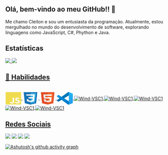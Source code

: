 ## **Olá, bem-vindo ao meu GitHub!! 👋**

Me chamo Cleiton e sou um entusiasta da programação. Atualmente, estou mergulhado no mundo do desenvolvimento de software, explorando linguagens como JavaScript, C#, Phython e Java.

## **Estatísticas**

<div align="">
  <a href="https://github.com/cleiton-jr">
     <img height="180em" src="https://github-readme-stats-sigma-five.vercel.app/api/top-langs/?username=cleiton-jr&layout&hide=html&layout=compact=true&theme=dark"/>
  <img height="180em" src="https://github-readme-stats-sigma-five.vercel.app/api?username=cleiton-jr&show_icons=true&theme=dark&include_all_commits=true&count_private=true"/>
</div>
  
  ## 🚀 **Habilidades**
  
<div style="display: inline_block"><br>
  <img align="center" alt="Wind-JS" height="40" width="50" src="https://raw.githubusercontent.com/devicons/devicon/master/icons/javascript/javascript-plain.svg">
  <img align="center" alt="Wind-CSS" height="40" width="50" src="https://raw.githubusercontent.com/devicons/devicon/master/icons/css3/css3-original.svg">
  <img align="center" alt="Wind-HTML5" height="40" width="50" src="https://raw.githubusercontent.com/devicons/devicon/master/icons/html5/html5-original.svg">
  <img align="center" alt="Wind-VSC1" height="40" width="50" src="https://raw.githubusercontent.com/devicons/devicon/master/icons/vscode/vscode-original.svg">
  <img align="center" alt="Wind-VSC1" height="40" width="50" src="https://icongr.am/devicon/csharp-original.svg?size=128&color=currentColor">
  <img align="center" alt="Wind-VSC1" height="40" width="50" src="https://icongr.am/devicon/typescript-original.svg?size=131&color=0008ff">
  <img align="center" alt="Wind-VSC1" height="40" width="50" src="https://icongr.am/devicon/ionic-original.svg?size=148&color=006eff">
  <img align="center" alt="Wind-VSC1" height="40" width="50" src="https://icongr.am/devicon/mysql-original.svg?size=148&color=red">
  <img align="center" alt="Wind-VSC1" height="50" width="60" src="https://cdn.jsdelivr.net/gh/devicons/devicon/icons/python/python-original-wordmark.svg" />      
 </div>
           
 ## **Redes Sociais**
       
  <div> 
  <a href="https://www.instagram.com/_._junior.__/" target="_blank"><img src="https://img.shields.io/badge/Instagram-%23E4405F.svg?style=for-the-badge&logo=Instagram&logoColor=white" target="_blank"></a>
  <a href="https://www.linkedin.com/in/cleiton-almeida-155b8b237/" target="_blank"><img src="https://img.shields.io/badge/linkedin-%230077B5.svg?style=for-the-badge&logo=linkedin&logoColor=white" target="_blank"></a>
   <a href="https://outlook.live.com/mail/0/" target="_blank"><img src="https://img.shields.io/badge/Microsoft_Outlook-0078D4?style=for-the-badge&logo=microsoft-outlook&logoColor=white" target="_blank"></a>
     <a href="https://outlook.office.com/mail/?actSwt=true" target="_blank"><img src="https://img.shields.io/badge/Microsoft_Outlook-0078D4?style=for-the-badge&logo=microsoft-outlook&logoColor=white" target="_blank"></a>

[![Ashutosh's github activity graph](https://github-readme-activity-graph.vercel.app/graph?username=cleiton-jr&theme=merko)](https://github.com/ashutosh00710/github-readme-activity-graph)
    
